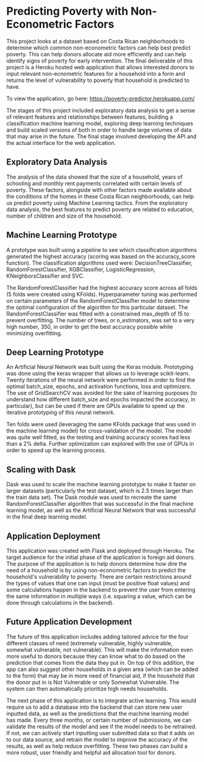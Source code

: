 # Predicting Poverty with Non-Econometric Factors
This project looks at a dataset based on Costa Rican neighborhoods to determine which common non-econometric factors can help best predict poverty. This can help donors allocate aid more efficiently and can help identify signs of poverty for early intervention. The final deliverable of this project is a Heroku hosted web application that allows interested donors to input relevant non-ecnometric features for a household into a form and returns the level of vulnerability to poverty that household is predicted to have. 

To view the application, go here: https://poverty-predictor.herokuapp.com/

The stages of this project included exploratory data analysis to get a sense of relevant features and relationships between features, building a classification machine learning model, exploring deep learning techniques and build scaled versions of both in order to handle large volumes of data that may arise in the future. The final stage involved developing the API and the actual interface for the web application.

## Exploratory Data Analysis
The analysis of the data showed that the size of a household, years of schooling and monthly rent payments correlated with certain levels of poverty. These factors, alongside with other factors made available about the conditions of the homes in these Costa Rican neighborhoods, can help us predict poverty using Machine Learning tactics. From the exploratory data analysis, the best features to predict poverty are related to education, number of children and size of the household.

## Machine Learning Prototype
A prototype was built using a pipeline to see which classification algorithms generated the highest accuracy (scoring was based on the accuracy_score function). The classification algorithms used were: DecisionTreeClassifier, RandomForestClassifier, XGBClassifier, LogisticRegression, KNeighborsClassifier and SVC.

The RandomForestClassifier had the highest accuracy score across all folds (5 folds were created using KFolds). Hyperparameter tuning was performed on certain parameters of the RandomForestClassifier model to determine the optimal configuration of the algorithm for this particular dataset. The RandomForestClassifier was fitted with a constrained max_depth of 15 to prevent overfitting. The number of trees, or n_estimators, was set to a very high number, 350, in order to get the best accuracy possible while minimizing overfitting.

## Deep Learning Prototype
An Artificial Neural Network was built using the Keras module. Prototyping was done using the keras wrapper that allows us to leverage scikit-learn. Twenty iterations of the neural network were performed in order to find the optimal batch_size, epochs, and activation functions, loss and optimizers. The use of GridSearchCV was avoided for the sake of learning purposes (to understand how different batch_size and epochs impacted the accuracy, in particular), but can be used if there are GPUs available to speed up the iterative prototyping of this neural network.

Ten folds were used (leveraging the same KFolds package that was used in the machine learning model) for cross-validation of the model. The model was quite well fitted, as the testing and training accuracy scores had less than a 2% delta. Further optimization can explored with the use of GPUs in order to speed up the learning process.

## Scaling with Dask
Dask was used to scale the machine learning prototype to make it faster on larger datasets (particularly the test dataset, which is 2.5 times larger than the train data set). The Dask module was used to recreate the same RandomForestClassifier algorithm that was successful in the final machine learning model, as well as the Artificial Neural Network that was successful in the final deep learning model.

## Application Deployment
This application was created with Flask and deployed through Heroku. The target audience for the initial phase of the application is foreign aid donors. The purpose of the application is to help donors determine how dire the need of a household is by using non-econometric factors to predict the household's vulnerability to poverty. There are certain restrictions around the types of values that one can input (must be positive float values) and some calculations happen in the backend to prevent the user from entering the same information in multiple ways (i.e. squaring a value, which can be done through calculations in the backend).

## Future Application Development
The future of this application includes adding tailored advice for the four different classes of need (extremely vulnerable, highly vulnerable, somewhat vulnerable, not vulnerable). This will make the information even more useful to donors because they can know what to do based on the prediction that comes from the data they put in. On top of this addition, the app can also suggest other households in a given area (which can be added to the form) that may be in more need of financial aid, if the household that the donor put in is Not Vulnerable or only Somewhat Vulnerable. The system can then automatically prioritize high needs households.

The next phase of this application is to integrate active learning. This would require us to add a database into the backend that can store new user inputted data, as well as the predictions that the machine learning model has made. Every three months, or certain number of submissions, we can validate the results of the model and see if the model needs to be retrained. If not, we can actively start inputting user submitted data so that it adds on to our data source, and retrain the model to improve the accuracy of the results, as well as help reduce overfitting. These two phases can build a more robust, user friendly and helpful aid allocation tool for donors.
